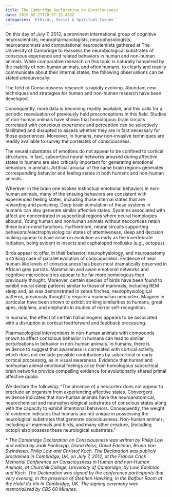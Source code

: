 ```yaml
---
title: The Cambridge Declaration on Consciousness
date: 2019-02-27T20:57:22.432Z
categories: 'Ethical, Social & Spiritual Issues'
---
```

On this day of July 7, 2012, a prominent international group of cognitive neuroscientists, neuropharmacologists, neurophysiologists, neuroanatomists and computational neuroscientists gathered at The University of Cambridge to reassess the neurobiological substrates of conscious experience and related behaviors in human and non-human animals. While comparative research on this topic is naturally hampered by the inability of non-human animals, and often humans, to clearly and readily communicate about their internal states, the following observations can be stated unequivocally:

The field of Consciousness research is rapidly evolving. Abundant new techniques and strategies for human and non-human research have been developed.

Consequently, more data is becoming readily available, and this calls for a periodic reevaluation of previously held preconceptions in this field. Studies of non-human animals have shown that homologous brain circuits correlated with conscious experience and perception can be selectively facilitated and disrupted to assess whether they are in fact necessary for those experiences. Moreover, in humans, new non-invasive techniques are readily available to survey the correlates of consciousness.

The neural substrates of emotions do not appear to be confined to cortical structures. In fact, subcortical neural networks aroused during affective states in humans are also critically important for generating emotional behaviors in animals. Artificial arousal of the same brain regions generates corresponding behavior and feeling states in both humans and non-human animals.

Wherever in the brain one evokes instinctual emotional behaviors in non-human animals, many of the ensuing behaviors are consistent with experienced feeling states, including those internal states that are rewarding and punishing. Deep brain stimulation of these systems in humans can also generate similar affective states. Systems associated with affect are concentrated in subcortical regions where neural homologies abound. Young human and nonhuman animals without neocortices retain these brain-mind functions. Furthermore, neural circuits supporting behavioral/electrophysiological states of attentiveness, sleep and decision making appear to have arisen in evolution as early as the invertebrate radiation, being evident in insects and cephalopod mollusks (e.g., octopus).

Birds appear to offer, in their behavior, neurophysiology, and neuroanatomy a striking case of parallel evolution of consciousness. Evidence of near human-like levels of consciousness has been most dramatically observed in African grey parrots. Mammalian and avian emotional networks and cognitive microcircuitries appear to be far more homologous than previously thought. Moreover, certain species of birds have been found to exhibit neural sleep patterns similar to those of mammals, including REM sleep and, as was demonstrated in zebra finches, neurophysiological patterns, previously thought to require a mammalian neocortex. Magpies in particular have been shown to exhibit striking similarities to humans, great apes, dolphins, and elephants in studies of mirror self-recognition.

In humans, the effect of certain hallucinogens appears to be associated with a disruption in cortical feedforward and feedback processing.

Pharmacological interventions in non-human animals with compounds known to affect conscious behavior in humans can lead to similar perturbations in behavior in non-human animals. In humans, there is evidence to suggest that awareness is correlated with cortical activity, which does not exclude possible contributions by subcortical or early cortical processing, as in visual awareness. Evidence that human and nonhuman animal emotional feelings arise from homologous subcortical brain networks provide compelling evidence for evolutionarily shared primal affective qualia.

We declare the following: “The absence of a neocortex does not appear to preclude an organism from experiencing affective states.  Convergent evidence indicates that non-human animals have the neuroanatomical, neurochemical and neurophysiological substrates of conscious states along with the capacity to exhibit intentional behaviors.  Consequently, the weight of evidence indicates that humans are not unique in possessing the neurological substrates that generate consciousness.  Non-human animals, including all mammals and birds, and many other creature, (including octopi) also possess these neurological substrates."

_\* The Cambridge Declaration on Consciousness was written by Philip Low and edited by Jaak Panksepp, Diana Reiss, David Edelman, Bruno Van Swinderen, Philip Low and Christof Koch. The Declaration was publicly proclaimed in Cambridge, UK, on July 7, 2012, at the Francis Crick Memorial Conference on Consciousness in Human and non-Human Animals, at Churchill College, University of Cambridge, by Low, Edelman and Koch. The Declaration was signed by the conference participants that very evening, in the presence of Stephen Hawking, in the Balfour Room at the Hotel du Vin in Cambridge, UK. The signing ceremony was memorialized by CBS 60 Minutes._
